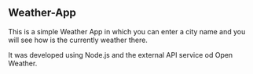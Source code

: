 ## Weather-App

This is a simple Weather App in which you can enter a city name and you will see how is the currently weather there.


It was developed using Node.js and the external API service od Open Weather. 
